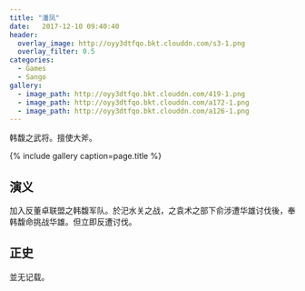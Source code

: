 ```yaml
---
title: "潘凤"
date:   2017-12-10 09:40:40
header:
  overlay_image: http://oyy3dtfqo.bkt.clouddn.com/s3-1.png
  overlay_filter: 0.5
categories:
  - Games
  - Sango
gallery:
  - image_path: http://oyy3dtfqo.bkt.clouddn.com/419-1.png
  - image_path: http://oyy3dtfqo.bkt.clouddn.com/a172-1.png
  - image_path: http://oyy3dtfqo.bkt.clouddn.com/a126-1.png
---
```


韩馥之武将。擅使大斧。

{% include gallery caption=page.title %}

## 演义

加入反董卓联盟之韩馥军队。於汜水关之战，之袁术之部下俞涉遭华雄讨伐後，奉韩馥命挑战华雄。但立即反遭讨伐。

## 正史

並无记载。